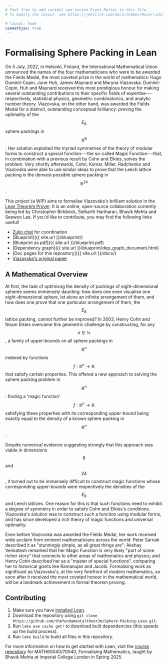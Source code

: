 ```yaml
---
# Feel free to add content and custom Front Matter to this file.
# To modify the layout, see https://jekyllrb.com/docs/themes/#overriding-theme-defaults

# layout: home
usemathjax: true
---
```


# Formalising Sphere Packing in Lean

On 5 July, 2022, in Helsinki, Finland, the International Mathematical Union announced the names of the four mathematicians who were to be awarded the Fields Medal, the most coveted prize in the world of mathematics: Hugo Duminil-Copin, June Huh, James Maynard and Maryna Viazovska. Duminil-Copin, Huh and Maynard received this most prestigious honour for making several outstanding contributions to their specific fields of expertise---respectively, statistical physics, geometric combinatorics, and analytic number theory. Viazovska, on the other hand, was awarded the Fields Medal for a distinct, outstanding conceptual brilliancy: proving the optimality of the $$E_8$$ sphere packings in $$\mathbb{R}^8$$. Her solution exploited the myriad symmetries of the theory of modular forms to construct a special function---the so-called Magic Function---that, in combination with a previous result by Cohn and Elkies, solves the problem. Very shortly afterwards, Cohn, Kumar, Miller, Radchenko and Viazovska were able to use similar ideas to prove that the Leech lattice packing is the densest possible sphere packing in $$\mathbb{R}^{24}$$.

This project (a WIP) aims to formalise Viazovska's brilliant solution in the [Lean Theorem Prover](https://leanprover-community.github.io). It is an online, open-source collaboration currently being led by Christopher Birkbeck, Sidharth Hariharan, Bhavik Mehta and Seewoo Lee. If you'd like to contribute, you may find the following links useful!

* [Zulip chat](https://leanprover.zulipchat.com/) for coordination
* [Blueprint]({{ site.url }}/blueprint/)
* [Blueprint as pdf]({{ site.url }}/blueprint.pdf)
* [Dependency graph]({{ site.url }}/blueprint/dep_graph_document.html)
* [Doc pages for this repository]({{ site.url }}/docs/)
* [Viazovska's original paper](https://doi.org/10.4007/annals.2017.185.3.7)

## A Mathematical Overview

At first, the task of optimisng the density of packings of eight-dimensional spheres seems immensely daunting: how does one even visualise one eight-dimensional sphere, let alone an infinite arrangement of them, and how does one prove that one particular arrangement of them, the $$E_8$$ lattice packing, cannot further be improved? In 2003, Henry Cohn and Noam Elkies overcame this geometric challenge by constructing, for any $$n \in \mathbb{N}$$, a family of upper-bounds on all sphere packings in $$\mathbb{R}^n$$ indexed by functions $$f : \mathbb{R}^n \to \mathbb{R}$$ that satisfy certain properties. This offered a new approach to solving the sphere packing problem in $$\mathbb{R}^n$$: finding a 'magic function' $$f : \mathbb{R}^n \to \mathbb{R}$$ satisfying these properties with its corresponding upper-bound being exactly equal to the density of a known sphere packing in $$\mathbb{R}^n$$.

Despite numerical evidence suggesting strongly that this approach was viable in dimensions $$8$$ and $$24$$, it turned out to be immensely difficult to construct magic functions whose corresponding upper-bounds were respectively the densities of the $$E_8$$ and Leech lattices. One reason for this is that such functions need to exhibit a degree of symmetry in order to satisfy Cohn and Elkies's conditions. Viazovska's solution was to construct such a function using modular forms, and has since developed a rich theory of magic functions and universal optimality.

Even before Viazovska was awarded the Fields Medal, her work received wide acclaim from eminent mathematicians across the world: Peter Sarnak described it as "stunningly simple, as all great things are"; Akshay Venkatesh remarked that her Magic Function is very likely "part of some richer story" that connects to other areas of mathematics and physics; and Henry Cohn described her as a "master of special functions", comparing her to historical giants like Ramanujan and Jacobi. Formalising work as significant as Viazovska's, at the very forefront of modern mathematics, so soon after it received the most coveted honour in the mathematical world, will be a landmark achievement in formal theorem proving.

## Contributing

1. Make sure you have [installed Lean](https://leanprover-community.github.io/get_started.html).
2. Download the repository using `git clone https://github.com/thefundamentaltheor3m/Sphere-Packing-Lean.git`.
3. Run `lake exe cache get!` to download built dependencies (this speeds up the build process).
4. Run `lake build` to build all files in this repository.

For more information on how to get started with Lean, visit the [course repository](https://github.com/b-mehta/formalising-mathematics-notes) for MATH60040/70040, Formalising Mathematics, taught by Bhavik Mehta at Imperial College London in Spring 2025.
